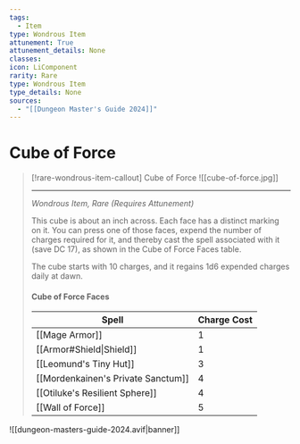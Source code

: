 ```yaml
---
tags:
  - Item
type: Wondrous Item
attunement: True
attunement_details: None
classes:
icon: LiComponent
rarity: Rare
type: Wondrous Item
type_details: None
sources: 
  - "[[Dungeon Master's Guide 2024]]"
---
```

# Cube of Force
>[!rare-wondrous-item-callout] Cube of Force
>![[cube-of-force.jpg]]
>
>- - - 
>_Wondrous Item, Rare (Requires Attunement)_
>
>This cube is about an inch across. Each face has a distinct marking on it. You can press one of those faces, expend the number of charges required for it, and thereby cast the spell associated with it (save DC 17), as shown in the Cube of Force Faces table.
>
>The cube starts with 10 charges, and it regains 1d6 expended charges daily at dawn.
>
>#### Cube of Force Faces
>|Spell|Charge Cost|
>|---|---|
>|[[Mage Armor]]|1|
>|[[Armor#Shield\|Shield]]|1|
>|[[Leomund's Tiny Hut]]|3|
>|[[Mordenkainen's Private Sanctum]]|4|
>|[[Otiluke's Resilient Sphere]]|4|
>|[[Wall of Force]]|5|
>


![[dungeon-masters-guide-2024.avif|banner]]